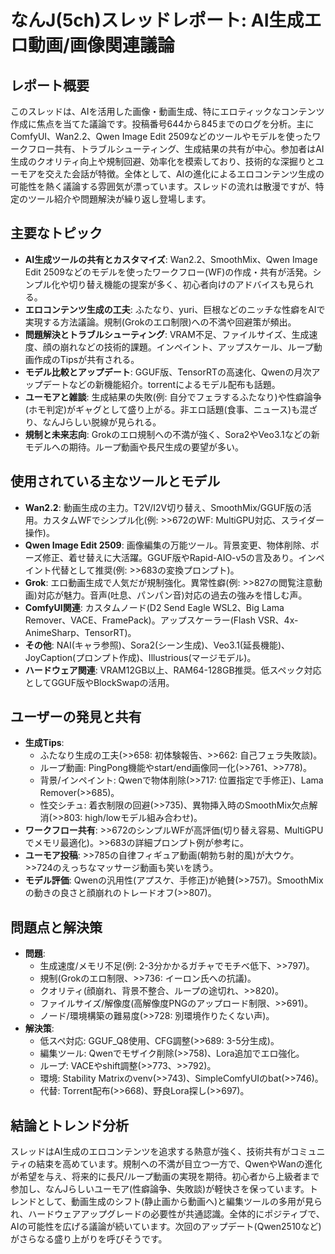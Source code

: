 # なんJ(5ch)スレッドレポート: AI生成エロ動画/画像関連議論

## レポート概要
このスレッドは、AIを活用した画像・動画生成、特にエロティックなコンテンツ作成に焦点を当てた議論です。投稿番号644から845までのログを分析。主にComfyUI、Wan2.2、Qwen Image Edit 2509などのツールやモデルを使ったワークフロー共有、トラブルシューティング、生成結果の共有が中心。参加者はAI生成のクオリティ向上や規制回避、効率化を模索しており、技術的な深掘りとユーモアを交えた会話が特徴。全体として、AIの進化によるエロコンテンツ生成の可能性を熱く議論する雰囲気が漂っています。スレッドの流れは散漫ですが、特定のツール紹介や問題解決が繰り返し登場します。

## 主要なトピック
- **AI生成ツールの共有とカスタマイズ**: Wan2.2、SmoothMix、Qwen Image Edit 2509などのモデルを使ったワークフロー(WF)の作成・共有が活発。シンプル化や切り替え機能の提案が多く、初心者向けのアドバイスも見られる。
- **エロコンテンツ生成の工夫**: ふたなり、yuri、巨根などのニッチな性癖をAIで実現する方法議論。規制(Grokのエロ制限)への不満や回避策が頻出。
- **問題解決とトラブルシューティング**: VRAM不足、ファイルサイズ、生成速度、顔の崩れなどの技術的課題。インペイント、アップスケール、ループ動画作成のTipsが共有される。
- **モデル比較とアップデート**: GGUF版、TensorRTの高速化、Qwenの月次アップデートなどの新機能紹介。torrentによるモデル配布も話題。
- **ユーモアと雑談**: 生成結果の失敗(例: 自分でフェラするふたなり)や性癖論争(ホモ判定)がギャグとして盛り上がる。非エロ話題(食事、ニュース)も混ざり、なんJらしい脱線が見られる。
- **規制と未来志向**: Grokのエロ規制への不満が強く、Sora2やVeo3.1などの新モデルへの期待。ループ動画や長尺生成の要望が多い。

## 使用されている主なツールとモデル
- **Wan2.2**: 動画生成の主力。T2V/I2V切り替え、SmoothMix/GGUF版の活用。カスタムWFでシンプル化(例: >>672のWF: MultiGPU対応、スライダー操作)。
- **Qwen Image Edit 2509**: 画像編集の万能ツール。背景変更、物体削除、ポーズ修正、着せ替えに大活躍。GGUF版やRapid-AIO-v5の言及あり。インペイント代替として推奨(例: >>683の変換プロンプト)。
- **Grok**: エロ動画生成で人気だが規制強化。異常性癖(例: >>827の閲覧注意動画)対応が魅力。音声(吐息、パンパン音)対応の過去の強みを惜しむ声。
- **ComfyUI関連**: カスタムノード(D2 Send Eagle WSL2、Big Lama Remover、VACE、FramePack)。アップスケーラー(Flash VSR、4x-AnimeSharp、TensorRT)。
- **その他**: NAI(キャラ参照)、Sora2(シーン生成)、Veo3.1(延長機能)、JoyCaption(プロンプト作成)、Illustrious(マージモデル)。
- **ハードウェア関連**: VRAM12GB以上、RAM64-128GB推奨。低スペック対応としてGGUF版やBlockSwapの活用。

## ユーザーの発見と共有
- **生成Tips**: 
  - ふたなり生成の工夫(>>658: 初体験報告、>>662: 自己フェラ失敗談)。
  - ループ動画: PingPong機能やstart/end画像同一化(>>761、>>778)。
  - 背景/インペイント: Qwenで物体削除(>>717: 位置指定で手修正)、Lama Remover(>>685)。
  - 性交シチュ: 着衣制限の回避(>>735)、異物挿入時のSmoothMix欠点解消(>>803: high/lowモデル組み合わせ)。
- **ワークフロー共有**: >>672のシンプルWFが高評価(切り替え容易、MultiGPUでメモリ最適化)。>>683の詳細プロンプト例が参考に。
- **ユーモア投稿**: >>785の自律フィギュア動画(朝勃ち射的風)が大ウケ。>>724のえっちなマッサージ動画も笑いを誘う。
- **モデル評価**: Qwenの汎用性(アプスケ、手修正)が絶賛(>>757)。SmoothMixの動きの良さと顔崩れのトレードオフ(>>807)。

## 問題点と解決策
- **問題**: 
  - 生成速度/メモリ不足(例: 2-3分かかるガチャでモチベ低下、>>797)。
  - 規制(Grokのエロ制限、>>736: イーロン氏への抗議)。
  - クオリティ(顔崩れ、背景不整合、ループの途切れ、>>820)。
  - ファイルサイズ/解像度(高解像度PNGのアップロード制限、>>691)。
  - ノード/環境構築の難易度(>>728: 別環境作りたくない声)。
- **解決策**:
  - 低スペ対応: GGUF_Q8使用、CFG調整(>>689: 3-5分生成)。
  - 編集ツール: Qwenでモザイク削除(>>758)、Lora追加でエロ強化。
  - ループ: VACEやshift調整(>>773、>>792)。
  - 環境: Stability Matrixのvenv(>>743)、SimpleComfyUIのbat(>>746)。
  - 代替: Torrent配布(>>668)、野良Lora探し(>>697)。

## 結論とトレンド分析
スレッドはAI生成のエロコンテンツを追求する熱意が強く、技術共有がコミュニティの結束を高めています。規制への不満が目立つ一方で、QwenやWanの進化が希望を与え、将来的に長尺/ループ動画の実現を期待。初心者から上級者まで参加し、なんJらしいユーモア(性癖論争、失敗談)が軽快さを保っています。トレンドとして、動画生成のシフト(静止画から動画へ)と編集ツールの多用が見られ、ハードウェアアップグレードの必要性が共通認識。全体的にポジティブで、AIの可能性を広げる議論が続いています。次回のアップデート(Qwen2510など)がさらなる盛り上がりを呼びそうです。